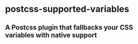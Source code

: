 # postcss-supported-variables

## A Postcss plugin that fallbacks your CSS variables with native support
